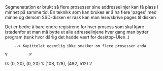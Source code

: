 Segmenatation er brukt så flere prosesser sine addresselinjer kan få plass i minnet på samme tid. En teknikk som kan brukes er å ha flere 'pages' med minne og dersom SSD-disken er rask kan man lese/skrive pages til disken 

Det er bedre å bare endre registrene for hver prosess som skal kjøre istedenfor at man må bytte ut alle adresselinjene hver gang man bytter program (tenk hvor dårlig det hadde vært for desktop-UIen..)

        --> Kapittelet egentlig ikke snakker om flere prosesser enda

    V          P
0: (0, 20), (0, 20)
1: (108, 128), (492, 512)
2


